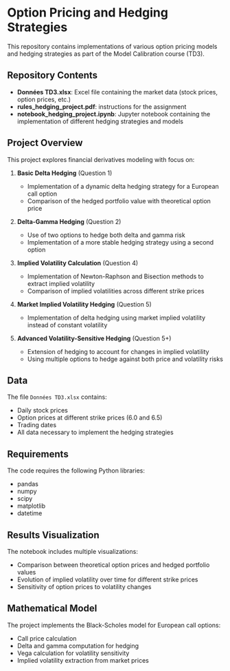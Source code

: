 # Option Pricing and Hedging Strategies

This repository contains implementations of various option pricing models and hedging strategies as part of the Model Calibration course (TD3).

## Repository Contents

- **Données TD3.xlsx**: Excel file containing the market data (stock prices, option prices, etc.)
- **rules_hedging_project.pdf**: instructions for the assignment
- **notebook_hedging_project.ipynb**: Jupyter notebook containing the implementation of different hedging strategies and models

## Project Overview

This project explores financial derivatives modeling with focus on:

1. **Basic Delta Hedging** (Question 1)
   - Implementation of a dynamic delta hedging strategy for a European call option
   - Comparison of the hedged portfolio value with theoretical option price

2. **Delta-Gamma Hedging** (Question 2)
   - Use of two options to hedge both delta and gamma risk
   - Implementation of a more stable hedging strategy using a second option

3. **Implied Volatility Calculation** (Question 4)
   - Implementation of Newton-Raphson and Bisection methods to extract implied volatility
   - Comparison of implied volatilities across different strike prices

4. **Market Implied Volatility Hedging** (Question 5)
   - Implementation of delta hedging using market implied volatility instead of constant volatility

5. **Advanced Volatility-Sensitive Hedging** (Question 5+)
   - Extension of hedging to account for changes in implied volatility
   - Using multiple options to hedge against both price and volatility risks

## Data

The file `Données TD3.xlsx` contains:
- Daily stock prices
- Option prices at different strike prices (6.0 and 6.5)
- Trading dates
- All data necessary to implement the hedging strategies

## Requirements

The code requires the following Python libraries:
- pandas
- numpy
- scipy
- matplotlib
- datetime

## Results Visualization

The notebook includes multiple visualizations:
- Comparison between theoretical option prices and hedged portfolio values
- Evolution of implied volatility over time for different strike prices
- Sensitivity of option prices to volatility changes

## Mathematical Model

The project implements the Black-Scholes model for European call options:
- Call price calculation
- Delta and gamma computation for hedging
- Vega calculation for volatility sensitivity
- Implied volatility extraction from market prices
